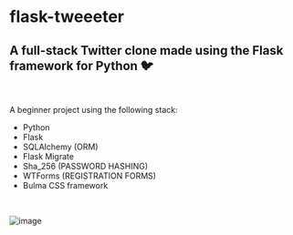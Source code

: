 # flask-tweeeter

## A full-stack Twitter clone made using the Flask framework for Python 🐦

<br/>

A beginner project using the following stack:

* Python
* Flask
* SQLAlchemy (ORM)
* Flask Migrate
* Sha_256 (PASSWORD HASHING)
* WTForms (REGISTRATION FORMS)
* Bulma CSS framework

<br/>

![image](screenshot.png)